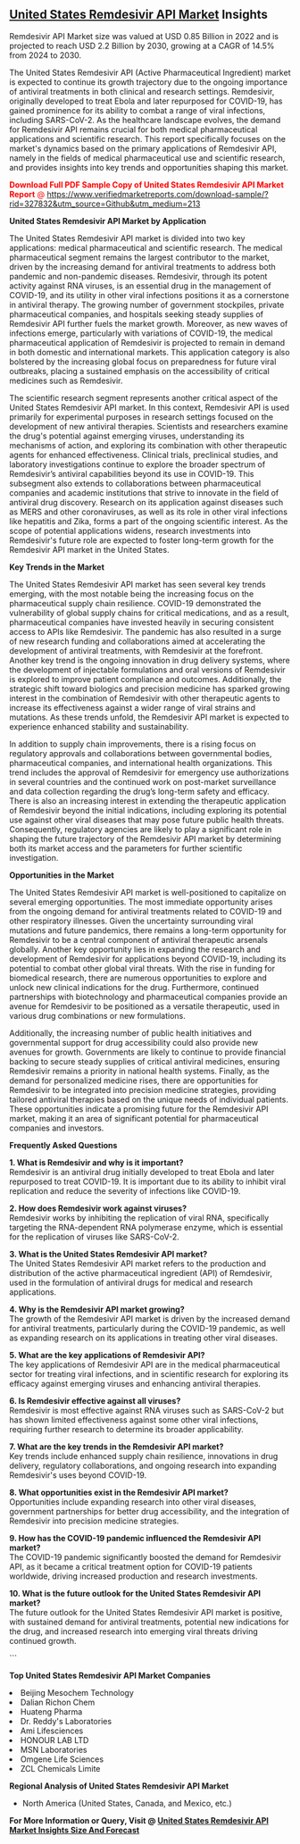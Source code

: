 <h2><a href="https://www.verifiedmarketreports.com/download-sample/?rid=327832&amp;utm_source=Github&amp;utm_medium=213" target="_blank">United States Remdesivir API Market</a> Insights</h2><p>Remdesivir API Market size was valued at USD 0.85 Billion in 2022 and is projected to reach USD 2.2 Billion by 2030, growing at a CAGR of 14.5% from 2024 to 2030.</p><p><p>The United States Remdesivir API (Active Pharmaceutical Ingredient) market is expected to continue its growth trajectory due to the ongoing importance of antiviral treatments in both clinical and research settings. Remdesivir, originally developed to treat Ebola and later repurposed for COVID-19, has gained prominence for its ability to combat a range of viral infections, including SARS-CoV-2. As the healthcare landscape evolves, the demand for Remdesivir API remains crucial for both medical pharmaceutical applications and scientific research. This report specifically focuses on the market's dynamics based on the primary applications of Remdesivir API, namely in the fields of medical pharmaceutical use and scientific research, and provides insights into key trends and opportunities shaping this market. <p><span class=""><span style="color: #ff0000;"><strong>Download Full PDF Sample Copy of United States Remdesivir API Market Report</strong> @ </span><a href="https://www.verifiedmarketreports.com/download-sample/?rid=327832&amp;utm_source=Github&amp;utm_medium=213" target="_blank">https://www.verifiedmarketreports.com/download-sample/?rid=327832&amp;utm_source=Github&amp;utm_medium=213</a></span></p></p><p><strong>United States Remdesivir API Market by Application</strong></p><p>The United States Remdesivir API market is divided into two key applications: medical pharmaceutical and scientific research. The medical pharmaceutical segment remains the largest contributor to the market, driven by the increasing demand for antiviral treatments to address both pandemic and non-pandemic diseases. Remdesivir, through its potent activity against RNA viruses, is an essential drug in the management of COVID-19, and its utility in other viral infections positions it as a cornerstone in antiviral therapy. The growing number of government stockpiles, private pharmaceutical companies, and hospitals seeking steady supplies of Remdesivir API further fuels the market growth. Moreover, as new waves of infections emerge, particularly with variations of COVID-19, the medical pharmaceutical application of Remdesivir is projected to remain in demand in both domestic and international markets. This application category is also bolstered by the increasing global focus on preparedness for future viral outbreaks, placing a sustained emphasis on the accessibility of critical medicines such as Remdesivir.<p>The scientific research segment represents another critical aspect of the United States Remdesivir API market. In this context, Remdesivir API is used primarily for experimental purposes in research settings focused on the development of new antiviral therapies. Scientists and researchers examine the drug's potential against emerging viruses, understanding its mechanisms of action, and exploring its combination with other therapeutic agents for enhanced effectiveness. Clinical trials, preclinical studies, and laboratory investigations continue to explore the broader spectrum of Remdesivir’s antiviral capabilities beyond its use in COVID-19. This subsegment also extends to collaborations between pharmaceutical companies and academic institutions that strive to innovate in the field of antiviral drug discovery. Research on its application against diseases such as MERS and other coronaviruses, as well as its role in other viral infections like hepatitis and Zika, forms a part of the ongoing scientific interest. As the scope of potential applications widens, research investments into Remdesivir's future role are expected to foster long-term growth for the Remdesivir API market in the United States.<p><strong>Key Trends in the Market</strong></p><p>The United States Remdesivir API market has seen several key trends emerging, with the most notable being the increasing focus on the pharmaceutical supply chain resilience. COVID-19 demonstrated the vulnerability of global supply chains for critical medications, and as a result, pharmaceutical companies have invested heavily in securing consistent access to APIs like Remdesivir. The pandemic has also resulted in a surge of new research funding and collaborations aimed at accelerating the development of antiviral treatments, with Remdesivir at the forefront. Another key trend is the ongoing innovation in drug delivery systems, where the development of injectable formulations and oral versions of Remdesivir is explored to improve patient compliance and outcomes. Additionally, the strategic shift toward biologics and precision medicine has sparked growing interest in the combination of Remdesivir with other therapeutic agents to increase its effectiveness against a wider range of viral strains and mutations. As these trends unfold, the Remdesivir API market is expected to experience enhanced stability and sustainability.<p>In addition to supply chain improvements, there is a rising focus on regulatory approvals and collaborations between governmental bodies, pharmaceutical companies, and international health organizations. This trend includes the approval of Remdesivir for emergency use authorizations in several countries and the continued work on post-market surveillance and data collection regarding the drug’s long-term safety and efficacy. There is also an increasing interest in extending the therapeutic application of Remdesivir beyond the initial indications, including exploring its potential use against other viral diseases that may pose future public health threats. Consequently, regulatory agencies are likely to play a significant role in shaping the future trajectory of the Remdesivir API market by determining both its market access and the parameters for further scientific investigation.<p><strong>Opportunities in the Market</strong></p><p>The United States Remdesivir API market is well-positioned to capitalize on several emerging opportunities. The most immediate opportunity arises from the ongoing demand for antiviral treatments related to COVID-19 and other respiratory illnesses. Given the uncertainty surrounding viral mutations and future pandemics, there remains a long-term opportunity for Remdesivir to be a central component of antiviral therapeutic arsenals globally. Another key opportunity lies in expanding the research and development of Remdesivir for applications beyond COVID-19, including its potential to combat other global viral threats. With the rise in funding for biomedical research, there are numerous opportunities to explore and unlock new clinical indications for the drug. Furthermore, continued partnerships with biotechnology and pharmaceutical companies provide an avenue for Remdesivir to be positioned as a versatile therapeutic, used in various drug combinations or new formulations.<p>Additionally, the increasing number of public health initiatives and governmental support for drug accessibility could also provide new avenues for growth. Governments are likely to continue to provide financial backing to secure steady supplies of critical antiviral medicines, ensuring Remdesivir remains a priority in national health systems. Finally, as the demand for personalized medicine rises, there are opportunities for Remdesivir to be integrated into precision medicine strategies, providing tailored antiviral therapies based on the unique needs of individual patients. These opportunities indicate a promising future for the Remdesivir API market, making it an area of significant potential for pharmaceutical companies and investors.<p><strong>Frequently Asked Questions</strong></p><p><strong>1. What is Remdesivir and why is it important?</strong><br> Remdesivir is an antiviral drug initially developed to treat Ebola and later repurposed to treat COVID-19. It is important due to its ability to inhibit viral replication and reduce the severity of infections like COVID-19.</p><p><strong>2. How does Remdesivir work against viruses?</strong><br> Remdesivir works by inhibiting the replication of viral RNA, specifically targeting the RNA-dependent RNA polymerase enzyme, which is essential for the replication of viruses like SARS-CoV-2.</p><p><strong>3. What is the United States Remdesivir API market?</strong><br> The United States Remdesivir API market refers to the production and distribution of the active pharmaceutical ingredient (API) of Remdesivir, used in the formulation of antiviral drugs for medical and research applications.</p><p><strong>4. Why is the Remdesivir API market growing?</strong><br> The growth of the Remdesivir API market is driven by the increased demand for antiviral treatments, particularly during the COVID-19 pandemic, as well as expanding research on its applications in treating other viral diseases.</p><p><strong>5. What are the key applications of Remdesivir API?</strong><br> The key applications of Remdesivir API are in the medical pharmaceutical sector for treating viral infections, and in scientific research for exploring its efficacy against emerging viruses and enhancing antiviral therapies.</p><p><strong>6. Is Remdesivir effective against all viruses?</strong><br> Remdesivir is most effective against RNA viruses such as SARS-CoV-2 but has shown limited effectiveness against some other viral infections, requiring further research to determine its broader applicability.</p><p><strong>7. What are the key trends in the Remdesivir API market?</strong><br> Key trends include enhanced supply chain resilience, innovations in drug delivery, regulatory collaborations, and ongoing research into expanding Remdesivir's uses beyond COVID-19.</p><p><strong>8. What opportunities exist in the Remdesivir API market?</strong><br> Opportunities include expanding research into other viral diseases, government partnerships for better drug accessibility, and the integration of Remdesivir into precision medicine strategies.</p><p><strong>9. How has the COVID-19 pandemic influenced the Remdesivir API market?</strong><br> The COVID-19 pandemic significantly boosted the demand for Remdesivir API, as it became a critical treatment option for COVID-19 patients worldwide, driving increased production and research investments.</p><p><strong>10. What is the future outlook for the United States Remdesivir API market?</strong><br> The future outlook for the United States Remdesivir API market is positive, with sustained demand for antiviral treatments, potential new indications for the drug, and increased research into emerging viral threats driving continued growth.</p>```</p><p><strong>Top United States Remdesivir API Market Companies</strong></p><div data-test-id=""><p><li>Beijing Mesochem Technology</li><li> Dalian Richon Chem</li><li> Huateng Pharma</li><li> Dr. Reddy's Laboratories</li><li> Ami Lifesciences</li><li> HONOUR LAB LTD</li><li> MSN Laboratories</li><li> Omgene Life Sciences</li><li> ZCL Chemicals Limite</li></p><div><strong>Regional Analysis of&nbsp;United States Remdesivir API Market</strong></div><ul><li dir="ltr"><p dir="ltr">North America&nbsp;(United States, Canada, and Mexico, etc.)</p></li></ul><p><strong>For More Information or Query, Visit @&nbsp;</strong><strong><a href="https://www.verifiedmarketreports.com/product/remdesivir-api-market/?utm_source=Github&amp;utm_medium=213" target="_blank">United States Remdesivir API Market Insights Size And Forecast</a></strong></p></div>

